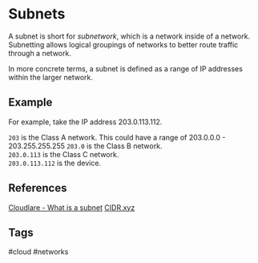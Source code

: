 # Subnets

A subnet is short for *subnetwork*, which is a network inside of a network. Subnetting allows logical groupings of networks to better route traffic through a network.  

In more concrete terms, a subnet is defined as a range of IP addresses within the larger network.  

## Example
For example, take the IP address 203.0.113.112.  

`203` is the Class A network. This could have a range of 203.0.0.0 - 203.255.255.255 
`203.0` is the Class B network.  
`203.0.113` is the Class C network.  
`203.0.113.112` is the device.  

## References
[Cloudlare - What is a subnet](https://www.cloudflare.com/learning/network-layer/what-is-a-subnet/)
[CIDR.xyz](https://cidr.xyz/)

## Tags
#cloud #networks

